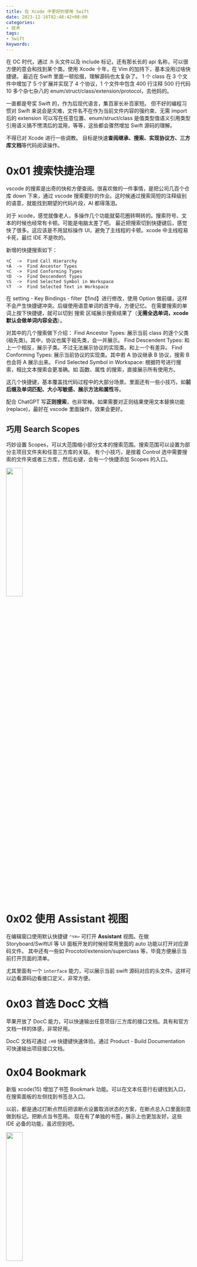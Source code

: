 ```yaml
---
title: 在 Xcode 中更好的使用 Swift
date: 2023-12-16T02:48:42+08:00
categories:
- 技术
tags:
- Swift
keywords:
---
```


在 OC 时代，通过 .h 头文件以及 include 标记，还有那长长的 api 名称，可以很方便的意会和找到某个类。使用 Xcode 十年，在 Vim 的加持下，基本没用过啥快捷键。
最近在 Swift 里面一顿拾掇，理解源码也太复杂了。
1 个 class 在 3 个文件中增加了 5 个扩展并实现了 4 个协议，1 个文件中包含 400 行注释 500 行代码 10 多个杂七杂八的 enum/struct/class/extension/protocol，去他妈的。

一直都是夸奖 Swift 的，作为后现代语言，集百家长补百家短。
但不好的编程习惯对 Swift 来说会是灾难，文件名不在作为当前文件内容的强约束、无需 import 后的 extension 可以写在任意位置、enum/struct/class 是值类型值语义引用类型引用语义搞不愣清后的混用，等等，这些都会骤然增加 Swift 源码的理解。

不得已对 Xcode 进行一些调教。
目标是快速**查阅继承、搜索、实现协议方、三方库文档**等代码阅读操作。

<!-- more -->

# 0x01 搜索快捷治理

vscode 的搜索是出奇的快和方便查阅。很喜欢做的一件事情，是把公司几百个仓库 down 下来，通过 vscode 搜索要抄的作业。这时候通过搜索简短的注释级别的语意，就能找到期望的代码片段，AI 都得落泪。

对于 xcode，感觉就像老人，多操作几个功能就菊花圈转啊转的。搜索符号、文本的时候也经常有卡顿。可能是电脑太差了吧。
最近把搜索切到快捷键后，感觉快了很多。这应该是不用鼠标操作 UI，避免了主线程的卡顿。xcode 中主线程易卡死，最烂 IDE 不是吹的。

新增的快捷搜索如下：
```
⌥C  ->  Find Call Hierarchy
⌥A  ->  Find Ancestor Types
⌥C  ->  Find Conforming Types
⌥D  ->  Find Descendent Types
⌥S  ->  Find Selected Symbol in Workspace
⌥T  ->  Find Selected Text in Workspace
```
在 setting - Key Bindings - filter【find】进行修改，使用 Option 做前缀，这样不会产生快捷键冲突。后缀使用语意单词的首字母，方便记忆。
在需要搜索的单词上按下快捷键，就可以切到 搜索 区域展示搜索结果了（**无需全选单词，xcode 默认会做单词内容全选**）。

对其中的几个搜索做下介绍：
Find Ancestor Types: 展示当前 class 的逐个父类(祖先类)。其中，协议也属于祖先类，会一并展示。
Find Descendent Types: 和上一个相反，展示子类。不过无法展示协议的实现类。和上一个有差异。
Find Conforming Types: 展示当前协议的实现类。其中若 A 协议继承 B 协议，搜索 B 也会将 A 展示出来。
Find Selected Symbol in Workspace: 根据符号进行搜索，相比文本搜索会更准确。如 函数、属性 的搜索，直接展示所有使用方。

这几个快捷键，基本覆盖找代码过程中的大部分场景。里面还有一些小技巧，如**前后缀及单词匹配、大小写敏感、展示方法和属性**等。

配合 ChatGPT 写**正则搜索**，也非常棒。如果需要对正则结果使用文本替换功能(replace)，最好在 vscode 里面操作，效果会更好。

## 巧用 Search Scopes

巧妙设置 Scopes，可以大范围缩小部分文本的搜索范围。搜索范围可以设置为部分主项目文件夹和任意三方库的关联。
有个小技巧，是按着 Control 选中需要搜索的文件夹或者三方库，然后右键，会有一个快捷添加 Scopes 的入口。

<img src="https://cdn.jsdelivr.net/gh/yigegongjiang/image_space@main/blog_img/202312160601060.png" width="30%">

# 0x02 使用 Assistant 视图

在编辑窗口使用默认快捷键 `⌃⌥⌘↩` 可打开 **Assistant** 视图。在做 Storyboard/SwiftUI 等 UI 面板开发的时候经常用里面的 auto 功能以打开对应源码文件。
其中还有一些如 Procotol/extension/superclass 等，毕竟方便展示当前打开页面的清单。

尤其里面有一个 `interface` 能力，可以展示当前 swift 源码对应的头文件。这样可以边看源码边看接口定义，非常方便。

# 0x03 首选 DocC 文档

苹果开放了 DocC 能力，可以快速输出任意项目/三方库的接口文档。具有和官方文档一样的体感，非常好用。

DocC 文档可通过 `⇧⌘0` 快捷键快速体验。通过 Product - Build Documentation 可快速输出项目接口文档。

# 0x04 Bookmark

新版 xcode(15) 增加了书签 Bookmark 功能。可以在文本任意行右键找到入口，在搜索面板的左侧找到书签总入口。

以前，都是通过打断点然后把该断点设置取消状态的方案，在断点总入口里面刻意做到标记。把断点当书签用。
现在有了单独的书签，展示上也更加友好。这些 IDE 必备的功能，虽迟但到吧。

<img src="https://cdn.jsdelivr.net/gh/yigegongjiang/image_space@main/blog_img/202312160617272.png" width="30%">

# 0x05 加餐：vim

xcode 自建了 vim 的支持。vim 对中文场景一直有诟病，切换输入法的瞬间秒变灾难。vscode/终端 均是如此。
但是 xcode 完美支持中文。在普通状态中文场景下，按键会自动表意为英文并执行对应的命令，不会变灾难。
xcode 是我见过的对 vim 支持最友好的 IDE。

如今，我经常中文写作，对于 md 文档也希望通过 xcode 来管理。我的方案是这样的：
1. 建立一个命名为 EditBlog 的 workspace 和 library，这样可以提供一个最小化的 xcode 项目模版。
2. 将 md 文档的文件夹设置 alias，并将 alias 放置于 EditBlog 项目中。在 Xcode 里面操作 `add files to EditBlog` （不选中 target，不选中 copy，使用 folder reference）。这样就完全将 md 文档接入到 xcode 工程里面了。 
3. 如果误操作了 xcode 的什么项目快捷键，当前工程也不会有什么错误响应。最主要的是什么时候想写字了，就即可。

优点：
1. 实时同步。xcode 里面可以实时创建新 md。若外部创建了新 md，xcode 里面也会同步展示出来。（不选中 target，不选中 copy，使用 folder reference）
2. 打开项目方便。打开 xcode，通过 recent 打开 EditBlog 项目即可。
3. 快捷键误操作，不会触发什么 error。因当前 xcode 项目是最小化的模版，且 md 没有链接到 target 中。

___

自然增长即无刻意操作情况下，自然能达到的数量级。

一个千万级日活的 app，新增一个重要的功能入口。
那么如何评估这个功能的数据是否优秀，不能看 UV 或者 DAU。即使什么都不做，这个量级的用户基数也会有上百万的点击。

这对国家层面数据指标的鉴别也有重要参考，因为这里的基数更大。正向数据表达的可能是增长，也可能是降低。
